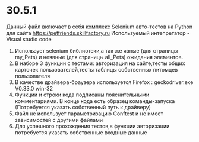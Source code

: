 # 30.5.1
Данный файл включает в себя комплекс Selenium авто-тестов на Python для сайта https://petfriends.skillfactory.ru
 Используемый интепретатор - Visual studio code
1) Использует selenium библиотеки,а так же явные (для страницы my_Pets) и неявные (для страницы all_Pets) ожидания элементов.
2) В наборе 3 функции с тестами: авторизация на сайте,тесты общих карточек пользователей,тесты таблицы собственных питомцев пользователя
3) В качестве драйвера-браузера используется Firefox : geckodriver.exe V0.33.0 win-32
4) Функции и строки кода подписаны пояснительными комментариями. В конце кода есть образец команды-запуска (Потребуется указать собственный путь к драйверу)
5) Файл не использует параметризацию Conftest и не имеет зависимостей с другими файлами
6) Для успешного прохождения тестов,в функции авторизации потребуется указать собственные входные данные
